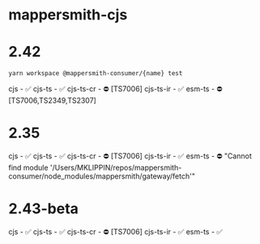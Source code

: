 # mappersmith-cjs

# 2.42

`yarn workspace @mappersmith-consumer/{name} test`

cjs - ✅
cjs-ts - ✅
cjs-ts-cr - ⛔️ [TS7006]
cjs-ts-ir - ✅
esm-ts - ⛔️ [TS7006,TS2349,TS2307]

# 2.35

cjs - ✅
cjs-ts - ✅
cjs-ts-cr - ⛔️ [TS7006]
cjs-ts-ir - ✅
esm-ts - ⛔️ "Cannot find module '/Users/MKLIPPIN/repos/mappersmith-consumer/node_modules/mappersmith/gateway/fetch'"

# 2.43-beta

cjs - ✅
cjs-ts - ✅
cjs-ts-cr - ⛔️ [TS7006]
cjs-ts-ir - ✅
esm-ts - ✅
